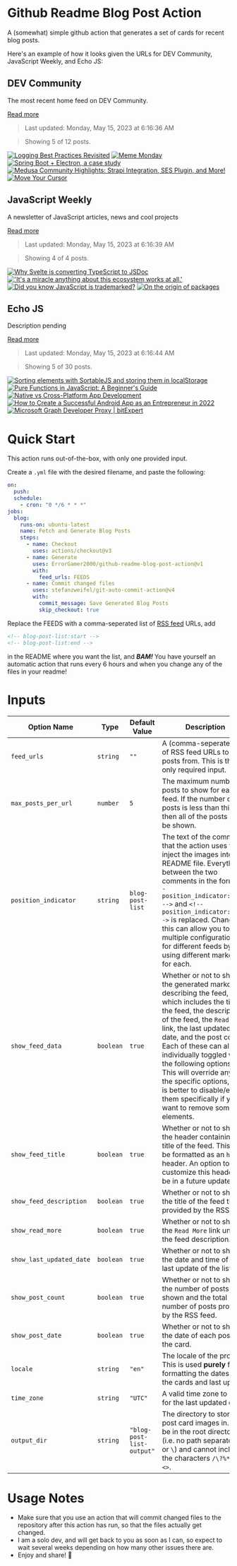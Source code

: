 # Github Readme Blog Post Action

A (somewhat) simple github action that generates a set of cards for recent blog posts.

Here's an example of how it looks given the URLs for DEV Community, JavaScript Weekly, and Echo JS:

<!-- post-list:start -->
## DEV Community

The most recent home feed on DEV Community.

[Read more](https://dev.to)
> Last updated: Monday, May 15, 2023 at 6:16:36 AM

> Showing 5 of 12 posts.

[![Logging Best Practices Revisited](https://raw.githubusercontent.com/ErrorGamer2000/github-readme-blog-post-action/main/generated_files/DEV_Community/Logging_Best_Practices_Revisited.svg)](https://dev.to/codenameone/logging-best-practices-revisited-eaa)
[![Meme Monday](https://raw.githubusercontent.com/ErrorGamer2000/github-readme-blog-post-action/main/generated_files/DEV_Community/Meme_Monday.svg)](https://dev.to/ben/meme-monday-2af4)
[![Spring Boot + Electron, a case study](https://raw.githubusercontent.com/ErrorGamer2000/github-readme-blog-post-action/main/generated_files/DEV_Community/Spring_Boot_+_Electron__a_case_study.svg)](https://dev.to/krud/spring-boot-electron-a-case-study-2p75)
[![Medusa Community Highlights: Strapi Integration, SES Plugin, and More!](https://raw.githubusercontent.com/ErrorGamer2000/github-readme-blog-post-action/main/generated_files/DEV_Community/Medusa_Community_Highlights__Strapi_Integration__SES_Plugin__and_More!.svg)](https://dev.to/medusajs/medusa-community-highlights-strapi-integration-ses-plugin-and-more-3mim)
[![Move Your Cursor](https://raw.githubusercontent.com/ErrorGamer2000/github-readme-blog-post-action/main/generated_files/DEV_Community/Move_Your_Cursor.svg)](https://dev.to/myballs73/move-your-cursor-245g)


## JavaScript Weekly

A newsletter of JavaScript articles, news and cool projects

[Read more](https://javascriptweekly.com/)
> Last updated: Monday, May 15, 2023 at 6:16:39 AM

> Showing 4 of 4 posts.

[![Why Svelte is converting TypeScript to JSDoc](https://raw.githubusercontent.com/ErrorGamer2000/github-readme-blog-post-action/main/generated_files/JavaScript_Weekly/Why_Svelte_is_converting_TypeScript_to_JSDoc.svg)](https://javascriptweekly.com/issues/638)
[!['It's a miracle anything about this ecosystem works at all.'](https://raw.githubusercontent.com/ErrorGamer2000/github-readme-blog-post-action/main/generated_files/JavaScript_Weekly/'It's_a_miracle_anything_about_this_ecosystem_works_at_all.'.svg)](https://javascriptweekly.com/issues/637)
[![Did you know JavaScript is trademarked?](https://raw.githubusercontent.com/ErrorGamer2000/github-readme-blog-post-action/main/generated_files/JavaScript_Weekly/Did_you_know_JavaScript_is_trademarked_.svg)](https://javascriptweekly.com/issues/636)
[![On the origin of packages](https://raw.githubusercontent.com/ErrorGamer2000/github-readme-blog-post-action/main/generated_files/JavaScript_Weekly/On_the_origin_of_packages.svg)](https://javascriptweekly.com/issues/635)


## Echo JS

Description pending

[Read more](
http://www.echojs.com
)
> Last updated: Monday, May 15, 2023 at 6:16:44 AM

> Showing 5 of 30 posts.

[![Sorting elements with SortableJS and storing them in localStorage](https://raw.githubusercontent.com/ErrorGamer2000/github-readme-blog-post-action/main/generated_files/_Echo_JS_/Sorting_elements_with_SortableJS_and_storing_them_in_localStorage.svg)](https://www.ma-no.org/en/programming/javascript/sorting-elements-with-sortablejs-and-storing-them-in-localstorage)
[![Pure Functions in JavaScript: A Beginner's Guide](https://raw.githubusercontent.com/ErrorGamer2000/github-readme-blog-post-action/main/generated_files/_Echo_JS_/Pure_Functions_in_JavaScript__A_Beginner's_Guide.svg)](https://dmitripavlutin.com/javascript-pure-function/)
[![Native vs Cross-Platform App Development](https://raw.githubusercontent.com/ErrorGamer2000/github-readme-blog-post-action/main/generated_files/_Echo_JS_/Native_vs_Cross-Platform_App_Development.svg)](https://www.codica.com/blog/native-vs-cross-platform-app-development/)
[![How to Create a Successful Android App as an Entrepreneur in 2022](https://raw.githubusercontent.com/ErrorGamer2000/github-readme-blog-post-action/main/generated_files/_Echo_JS_/How_to_Create_a_Successful_Android_App_as_an_Entrepreneur_in_2022.svg)](https://www.estatic-infotech.com/blog/post/how-to-create-a-successful-android-app-as-an-entrepreneur-in-2022)
[![Microsoft Graph Developer Proxy | bitExpert](https://raw.githubusercontent.com/ErrorGamer2000/github-readme-blog-post-action/main/generated_files/_Echo_JS_/Microsoft_Graph_Developer_Proxy___bitExpert.svg)](https://blog.bitexpert.de/blog/ms_graph_developer_proxy)


<!-- post-list:end -->

# Quick Start

This action runs out-of-the-box, with only one provided input.

Create a `.yml` file with the desired filename, and paste the following:

```yml
on:
  push:
  schedule:
    - cron: "0 */6 * * *"
jobs:
  blog:
    runs-on: ubuntu-latest
    name: Fetch and Generate Blog Posts
    steps:
      - name: Checkout
        uses: actions/checkout@v3
      - name: Generate
        uses: ErrorGamer2000/github-readme-blog-post-action@v1
        with:
          feed_urls: FEEDS
      - name: Commit changed files
        uses: stefanzweifel/git-auto-commit-action@v4
        with:
          commit_message: Save Generated Blog Posts
          skip_checkout: true
```

Replace the FEEDS with a comma-seperated list of [RSS feed](https://rss.com/blog/how-do-rss-feeds-work/) URLs, add

```md
<!-- blog-post-list:start -->
<!-- blog-post-list:end -->
```

in the README where you want the list, and **_BAM!_** You have yourself an automatic action that runs every 6 hours and when you change any of the files in your readme!

# Inputs

<table>
  <thead>
    <tr>
      <th>Option Name</th>
      <th>Type</th>
      <th>Default Value</th>
      <th>Description</th>
    </tr>
  </thead>
  <tbody>
    <tr>
      <td><code>feed_urls</code></td>
      <td><code>string</code></td>
      <td><code>""</code></td>
      <td>A (comma-seperated) list of RSS feed URLs to load posts from. This is the only required input.</td>
    </tr>
    <tr>
      <td><code>max_posts_per_url</code></td>
      <td><code>number</code></td>
      <td><code>5</code></td>
      <td>The maximum number of posts to show for each feed. If the number of posts is less than this, then all of the posts will be shown.</td>
    </tr>
    <tr>
      <td><code>position_indicator</code></td>
      <td><code>string</code></td>
      <td><code>blog-post-list</code></td>
      <td>The text of the comments that the action uses to inject the images into the README file. Everything between the two comments in the form <code>&lt;!-- position_indicator:start --&gt;</code> and <code>&lt;!-- position_indicator:end --&gt;</code> is replaced. Changing this can allow you to use multiple configurations for different feeds by using different markers for each.</td>
    </tr>
    <tr>
      <td><code>show_feed_data</code></td>
      <td><code>boolean</code></td>
      <td><code>true</code></td>
      <td>Whether or not to show the generated markdown describing the feed, which includes the title of the feed, the description of the feed, the <code>Read More</code> link, the last updated date, and the post count. Each of these can also be individually toggled with the following options. This will override any of the specific options, so it is better to disable/enable them specifically if you want to remove some elements.</td>
    </tr>
    <tr>
      <td><code>show_feed_title</code></td>
      <td><code>boolean</code></td>
      <td><code>true</code></td>
      <td>Whether or not to show the header containing the title of the feed. This will be formatted as an <code>h2</code> header. An option to customize this header will be in a future update.</td>
    </tr>
    <tr>
      <td><code>show_feed_description</code></td>
      <td><code>boolean</code></td>
      <td><code>true</code></td>
      <td>Whether or not to show the title of the feed that is provided by the RSS feed.</td>
    </tr>
    <tr>
      <td><code>show_read_more</code></td>
      <td><code>boolean</code></td>
      <td><code>true</code></td>
      <td>Whether or not to show the <code>Read More</code> link under the feed description.</td>
    </tr>
    <tr>
      <td><code>show_last_updated_date</code></td>
      <td><code>boolean</code></td>
      <td><code>true</code></td>
      <td>Whether or not to show the date and time of the last update of the list.</td>
    </tr>
    <tr>
      <td><code>show_post_count</code></td>
      <td><code>boolean</code></td>
      <td><code>true</code></td>
      <td>Whether or not to show the number of posts shown and the total number of posts provided by the RSS feed.</td>
    </tr>
    <tr>
      <td><code>show_post_date</code></td>
      <td><code>boolean</code></td>
      <td><code>true</code></td>
      <td>Whether or not to show the date of each post on the card.</td>
    </tr>
    <tr>
      <td><code>locale</code></td>
      <td><code>string</code></td>
      <td><code>"en"</code></td>
      <td>The locale of the project. This is used <strong>purely</strong> for formatting the dates of the cards and last update.</td>
    </tr>
    <tr>
      <td><code>time_zone</code></td>
      <td><code>string</code></td>
      <td><code>"UTC"</code></td>
      <td>A valid time zone to use for the last updated date.</td>
    </tr>
    <tr>
      <td><code>output_dir</code></td>
      <td><code>string</code></td>
      <td><code>"blog-post-list-output"</code></td>
      <td>The directory to store the post card images in. Must be in the root directory (i.e. no path separators <code>/</code> or <code>\</code>) and cannot include the characters <code>/\?%*:|"&lt;&gt;</code>.</td>
    </tr>
<!--
    <tr>
      <td><code></code></td>
      <td><cde></cde></td>
      <td><code></code></td>
      <td></td>
    </tr>
-->
  </tbody>
</table>

# Usage Notes

- Make sure that you use an action that will commit changed files to the repository after this action has run, so that the files actually get changed.
- I am a solo dev, and will get back to you as soon as I can, so expect to wait several weeks depending on how many other issues there are.
- Enjoy and share! 🤗

